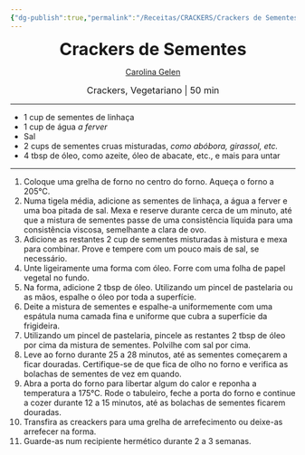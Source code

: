 ```yaml
---
{"dg-publish":true,"permalink":"/Receitas/CRACKERS/Crackers de Sementes/","title":"Crackers de Sementes","tags":["💚ok"]}
---
```


<div style="text-align: center;"> <span style="font-size: 30px;"><b>Crackers de Sementes</b></span> </div>

<span class="center"> <center> [Carolina Gelen](https://carolinagelen.com/4-ingredient-seed-crackers/#recipe) </center></span>

<div style="text-align: center;"> <span style="font-size: 16px;">  Crackers, Vegetariano | 50 min </span> </div>

---
- 1 cup de sementes de linhaça
- 1 cup de água *a ferver*
- Sal
- 2 cups de sementes cruas misturadas, *como abóbora, girassol, etc.*
- 4 tbsp de óleo, como azeite, óleo de abacate, etc., e mais para untar
---
1. Coloque uma grelha de forno no centro do forno. Aqueça o forno a 205°C.
2. Numa tigela média, adicione as sementes de linhaça, a água a ferver e uma boa pitada de sal. Mexa e reserve durante cerca de um minuto, até que a mistura de sementes passe de uma consistência líquida para uma consistência viscosa, semelhante a clara de ovo.
3. Adicione as restantes 2 cup de sementes misturadas à mistura e mexa para combinar. Prove e tempere com um pouco mais de sal, se necessário.
4. Unte ligeiramente uma forma com óleo. Forre com uma folha de papel vegetal no fundo.
5. Na forma, adicione 2 tbsp de óleo. Utilizando um pincel de pastelaria ou as mãos, espalhe o óleo por toda a superfície.
6. Deite a mistura de sementes e espalhe-a uniformemente com uma espátula numa camada fina e uniforme que cubra a superfície da frigideira.
7. Utilizando um pincel de pastelaria, pincele as restantes 2 tbsp de óleo por cima da mistura de sementes. Polvilhe com sal por cima.
8. Leve ao forno durante 25 a 28 minutos, até as sementes começarem a ficar douradas. Certifique-se de que fica de olho no forno e verifica as bolachas de sementes de vez em quando.
9. Abra a porta do forno para libertar algum do calor e reponha a temperatura a 175°C.  Rode o tabuleiro, feche a porta do forno e continue a cozer durante 12 a 15 minutos, até as bolachas de sementes ficarem douradas.
10. Transfira as creackers para uma grelha de arrefecimento ou deixe-as arrefecer na forma. 
11. Guarde-as num recipiente hermético durante 2 a 3 semanas.